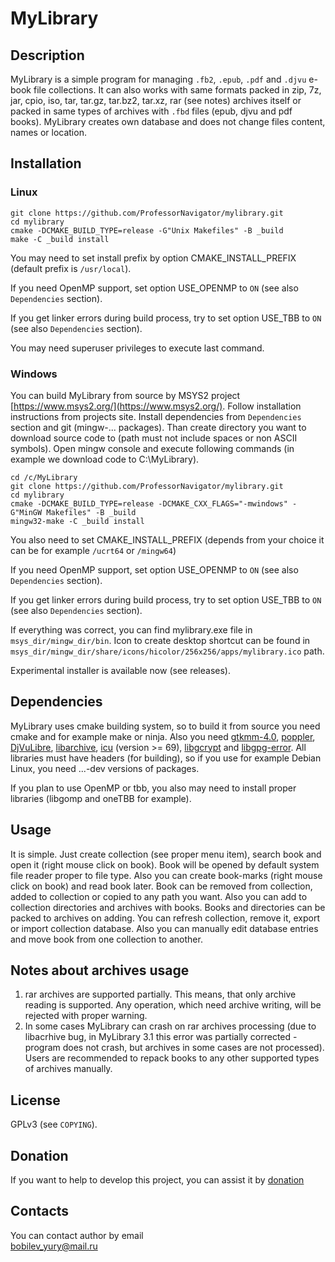 # MyLibrary

## Description

MyLibrary is a simple program for managing `.fb2`, `.epub`, `.pdf` and `.djvu` e-book file collections. It can also works with same formats packed in zip, 7z, jar, cpio, iso, tar, tar.gz, tar.bz2, tar.xz, rar (see notes) archives itself or packed in same types of  archives with `.fbd` files (epub, djvu and pdf books). MyLibrary creates own database and does not change files content, names or location.

## Installation

### Linux

`git clone https://github.com/ProfessorNavigator/mylibrary.git`\
`cd mylibrary`\
`cmake -DCMAKE_BUILD_TYPE=release -G"Unix Makefiles" -B _build`\
`make -C _build install`

You may need to set install prefix by option CMAKE_INSTALL_PREFIX (default prefix is `/usr/local`).

If you need OpenMP support, set option USE_OPENMP to `ON` (see also `Dependencies` section).

If you get linker errors during build process, try to set option USE_TBB to `ON` (see also `Dependencies` section).

You may need superuser privileges to execute last command.

### Windows

You can build MyLibrary from source by MSYS2 project [https://www.msys2.org/](https://www.msys2.org/). Follow installation instructions from projects site. Install dependencies from `Dependencies` section and git (mingw-... packages). Than create directory you want to download source code to (path must not include spaces or non ASCII symbols). Open mingw console and execute following commands (in example we download code to C:\MyLibrary).

`cd /c/MyLibrary`\
`git clone https://github.com/ProfessorNavigator/mylibrary.git`\
`cd mylibrary`\
`cmake -DCMAKE_BUILD_TYPE=release -DCMAKE_CXX_FLAGS="-mwindows" -G"MinGW Makefiles" -B _build`\
`mingw32-make -C _build install`

You also need to set CMAKE_INSTALL_PREFIX (depends from your choice it can be for example `/ucrt64` or `/mingw64`)

If you need OpenMP support, set option USE_OPENMP to `ON` (see also `Dependencies` section).

If you get linker errors during build process, try to set option USE_TBB to `ON` (see also `Dependencies` section).

If everything was correct, you can find mylibrary.exe file in `msys_dir/mingw_dir/bin`. Icon to create desktop shortcut can be found in `msys_dir/mingw_dir/share/icons/hicolor/256x256/apps/mylibrary.ico` path.

Experimental installer is available now (see releases). 

## Dependencies

MyLibrary uses cmake building system, so to build it from source you need cmake and for example make or ninja. Also you need [gtkmm-4.0](http://www.gtkmm.org/), [poppler](https://poppler.freedesktop.org/), [DjVuLibre](https://djvu.sourceforge.net/), [libarchive](https://libarchive.org/), [icu](https://icu.unicode.org/) (version >= 69), [libgcrypt](https://www.gnupg.org/software/libgcrypt/) and [libgpg-error](https://www.gnupg.org/software/libgpg-error/). All libraries must have headers (for building), so if you use for example Debian Linux, you need ...-dev versions of packages.

If you plan to use OpenMP or tbb, you also may need to install proper libraries (libgomp and oneTBB for example).

## Usage

It is simple. Just create collection (see proper menu item), search book and open it (right mouse click on book). Book will be opened by default system file reader proper to file type. Also you can create book-marks (right mouse click on book) and read book later. Book can be removed from collection, added to collection or copied to any path you want. Also you can add to collection directories and archives with books. Books and directories can be packed to archives on adding. You can refresh collection, remove it, export or import collection database. Also you can manually edit database entries and move book from one collection to another.

## Notes about archives usage
1. rar archives are supported partially. This means, that only archive reading is supported. Any operation, which need archive writing, will be rejected with proper warning.
2. In some cases MyLibrary can crash on rar archives processing (due to libacrhive bug, in MyLibrary 3.1 this error was partially corrected - program does not crash, but archives in some cases are not processed). Users are recommended to repack books to any other supported types of archives manually. 

## License

GPLv3 (see `COPYING`).

## Donation

If you want to help to develop this project, you can assist it by [donation](https://yoomoney.ru/to/4100117795409573)

## Contacts

You can contact author by email \
bobilev_yury@mail.ru